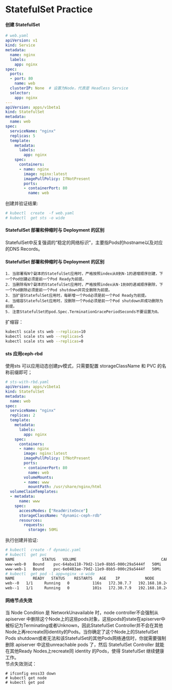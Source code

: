 # StatefulSet Practice

#### 创建 StatefulSet
```yaml
# web.yaml
apiVersion: v1
kind: Service
metadata:
  name: nginx
  labels:
    app: nginx
spec:
  ports:
  - port: 80
    name: web
  clusterIP: None  # 设置为Node，代表是 Headless Service
  selector:
    app: nginx
---
apiVersion: apps/v1beta1
kind: StatefulSet
metadata:
  name: web
spec:
  serviceName: "nginx"
  replicas: 5
  template:
    metadata:
      labels:
        app: nginx
    spec:
      containers:
      - name: nginx
        image: nginx:latest
        imagePullPolicy: IfNotPresent
        ports:
        - containerPort: 80
          name: web
```
创建并验证结果:
```bash
# kubectl  create  -f web.yaml
# kubectl  get sts -o wide
```

#### StatefulSet 部署和伸缩时与 Deployment 的区别
StatefulSet中反复强调的“稳定的网络标识”，主要指Pods的hostname以及对应的DNS Records。

#### StatefulSet 部署和伸缩时与 Deployment 的区别
```
1. 当部署有N个副本的StatefulSet应用时，严格按照index从0到N-1的递增顺序创建，下一个Pod创建必须是前一个Pod Ready为前提。
2. 当删除有N个副本的StatefulSet应用时，严格按照index从N-1到0的递减顺序删除，下一个Pod删除必须是前一个Pod shutdown并完全删除为前提。
3. 当扩容StatefulSet应用时，每新增一个Pod必须是前一个Pod Ready为前提。
4. 当缩容StatefulSet应用时，没删除一个Pod必须是前一个Pod shutdown并成功删除为前提。
5. 注意StatefulSet的pod.Spec.TerminationGracePeriodSeconds不要设置为0。
```

扩缩容：
```bash
kubectl scale sts web --replicas=10
kubectl scale sts web --replicas=5
kubectl scale sts web --replicas=0
```

#### sts 应用ceph-rbd
使用sts 可以应用动态创建pv模式，只需要配置 storageClassName 和 PVC 的名称前缀即可；
```yaml
# sts-with-rbd.yaml
apiVersion: apps/v1beta1
kind: StatefulSet
metadata:
  name: web
spec:
  serviceName: "nginx"
  replicas: 2
  template:
    metadata:
      labels:
        app: nginx
    spec:
      containers:
      - name: nginx
        image: nginx:latest
        imagePullPolicy: IfNotPresent
        ports:
        - containerPort: 80
          name: web
        volumeMounts:
        - name: www
          mountPath: /usr/share/nginx/html
  volumeClaimTemplates:
  - metadata:
      name: www
    spec:
      accessModes: ["ReadWriteOnce"]
      storageClassName: "dynamic-ceph-rdb"
      resources:
        requests:
          storage: 50Mi      
```
执行创建并验证:
```bash
# kubectl  create -f dynamic.yaml
# kubectl  get pvc
NAME            STATUS   VOLUME                                     CAPACITY   ACCESS MODES   STORAGECLASS       AGE
www-web-0   Bound    pvc-64aba118-79d2-11e9-8bb5-000c29a5444f   50Mi       RWO            dynamic-ceph-rdb   23s
www-web-1   Bound    pvc-6e0483ae-79d2-11e9-8bb5-000c29a5444f   50Mi       RWO            dynamic-ceph-rdb   8s
# kubectl  get pod -l app=nginx -o wide
NAME        READY   STATUS    RESTARTS   AGE    IP           NODE             NOMINATED NODE
web--0   1/1     Running   0          116s   172.30.7.7   192.168.10.243   <none>
web--1   1/1     Running   0          101s   172.30.7.9   192.168.10.243   <none>
```

#### 网络节点失效
当 Node Condition 是 NetworkUnavailable 时，node controller不会强制从 apiserver 中删除这个Node上的这些pods对象，这些pods的state在apiserver中被标记为Terminating或者Unknown，因此StatefulSet Controller并不会在其他Node上再recreate同identity的Pods。当你确定了这个Node上的StatefulSet Pods shutdown或者无法和该StatefulSet的其他Pods网络通信时，你就需要强制删除 apiserver 中这些unreachable pods 了，然后 StatefulSet Controller 就能在其他Ready Nodes上recreate同  identity 的Pods，使得 StatefulSet 继续健康工作。  
节点失效测试：
```
# ifconfig enss33 down
# kubectl get node
# kubectl get pod
```
